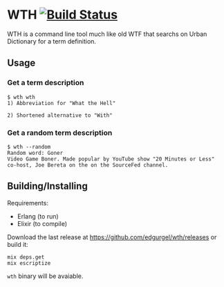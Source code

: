 # WTH [![Build Status](https://travis-ci.org/edgurgel/wth.png?branch=master)](https://travis-ci.org/edgurgel/wth)

WTH is a command line tool much like old WTF that searchs on Urban Dictionary for a term definition.

## Usage

### Get a term description

```console
$ wth wth
1) Abbreviation for "What the Hell"

2) Shortened alternative to "With"
```

### Get a random term description

```console
$ wth --random
Random word: Goner
Video Game Boner. Made popular by YouTube show "20 Minutes or Less" co-host, Joe Bereta on the on the SourceFed channel.
```

## Building/Installing

Requirements:

* Erlang (to run)
* Elixir (to compile)

Download the last release at https://github.com/edgurgel/wth/releases or build it:

```console
mix deps.get
mix escriptize
```

`wth` binary will be avaiable.
